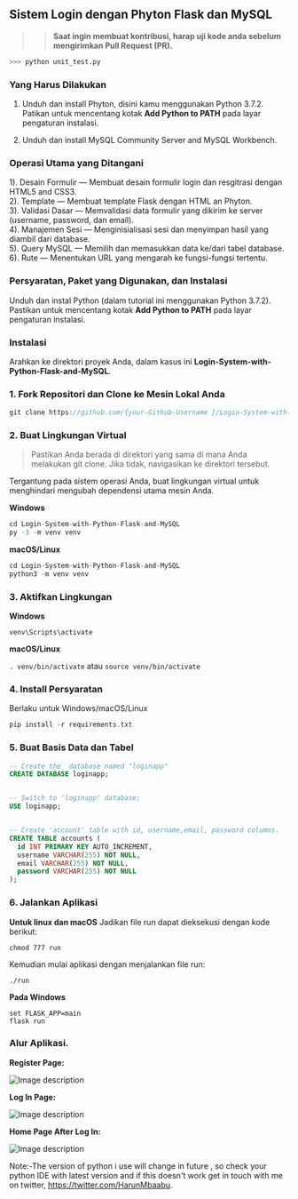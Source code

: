 ## Sistem Login dengan Phyton Flask dan MySQL

>>  **Saat ingin membuat kontribusi, harap uji kode anda sebelum mengirimkan Pull Request (PR).** 

```python 
>>> python unit_test.py
```

### Yang Harus Dilakukan

1. Unduh dan install Phyton, disini kamu menggunakan Python 3.7.2. Patikan untuk mencentang kotak **Add Python to PATH** pada layar pengaturan instalasi. </p>
2. Unduh dan install MySQL Community Server and MySQL Workbench.

### Operasi Utama yang Ditangani
1). Desain Formulir — Membuat desain formulir login dan resgitrasi dengan HTML5 and CSS3.<br>
2). Template — Membuat template Flask dengan HTML an Phyton.<br>
3). Validasi Dasar — Memvalidasi data formulir yang dikirim ke server (username, password, dan email).<br>
4). Manajemen Sesi — Menginisialisasi sesi dan menyimpan hasil yang diambil dari database.<br>
5). Query MySQL — Memilih dan memasukkan data ke/dari tabel database.<br>
6). Rute — Menentukan URL yang mengarah ke fungsi-fungsi tertentu.<br>

### Persyaratan, Paket yang Digunakan, dan Instalasi
Unduh dan instal Python (dalam tutorial ini menggunakan Python 3.7.2). Pastikan untuk mencentang kotak **Add Python to PATH** pada layar pengaturan instalasi.

 
### Instalasi
Arahkan ke direktori proyek Anda, dalam kasus ini **Login-System-with-Python-Flask-and-MySQL**. <br>

### 1. Fork Repositori dan Clone ke Mesin Lokal Anda
```csharp
git clone https://github.com/{your-Github-Username }/Login-System-with-Python-Flask-and-MySQL.git
```
          
### 2. Buat Lingkungan Virtual
> Pastikan Anda berada di direktori yang sama di mana Anda melakukan git clone. Jika tidak, navigasikan ke direktori tersebut.

Tergantung pada sistem operasi Anda, buat lingkungan virtual untuk menghindari mengubah dependensi utama mesin Anda.
          
**Windows**
          
```csharp
cd Login-System-with-Python-Flask-and-MySQL
py -3 -m venv venv

```
          
**macOS/Linux**
          
```csharp
cd Login-System-with-Python-Flask-and-MySQL
python3 -m venv venv

```

### 3. Aktifkan Lingkungan
          
**Windows** 

```venv\Scripts\activate```
          
**macOS/Linux**

```. venv/bin/activate```
atau
```source venv/bin/activate```

### 4. Install Persyaratan

Berlaku untuk Windows/macOS/Linux

```csharp
pip install -r requirements.txt
```


### 5. Buat Basis Data dan Tabel 

```sql
-- Create the  database named "loginapp"
CREATE DATABASE loginapp;


-- Switch to 'loginapp' database; 
USE loginapp; 


-- Create 'account' table with id, username,email, password columns. 
CREATE TABLE accounts (
  id INT PRIMARY KEY AUTO_INCREMENT,
  username VARCHAR(255) NOT NULL,
  email VARCHAR(255) NOT NULL,
  password VARCHAR(255) NOT NULL
); 
```

### 6. Jalankan Aplikasi

**Untuk linux dan macOS**
Jadikan file run dapat dieksekusi dengan kode berikut:

```chmod 777 run```

Kemudian mulai aplikasi dengan menjalankan file run:

```./run```

**Pada Windows**
```
set FLASK_APP=main
flask run

```
### Alur Aplikasi. 

**Register Page:**

![Image description](https://github.com/HarunMbaabu/Login-System-with-Python-Flask-and-MySQL/blob/master/static/images/Screenshot%20from%202023-09-17%2018-29-57.png?raw=true)  

**Log In Page:** 

![Image description](https://github.com/HarunMbaabu/Login-System-with-Python-Flask-and-MySQL/blob/master/static/images/Screenshot%20from%202023-09-17%2018-29-52.png?raw=true)

**Home Page After Log In:**

![Image description](https://github.com/HarunMbaabu/Login-System-with-Python-Flask-and-MySQL/blob/master/static/images/Screenshot%20from%202023-09-17%2018-29-28.png?raw=true)

Note:-The version of python i use will change in future , so check your python IDE with latest version and if this doesn't work get in touch with me on twitter, https://twitter.com/HarunMbaabu. 
